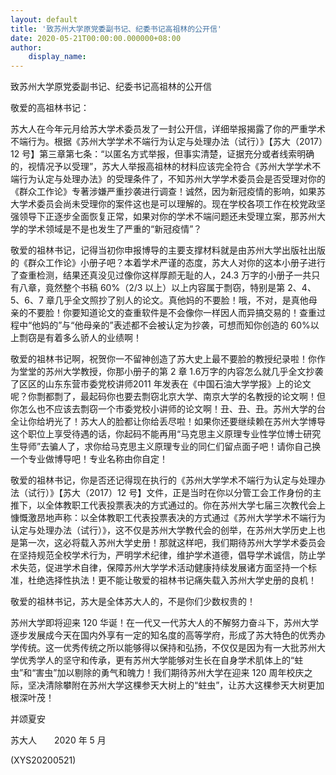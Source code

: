 ```yaml
---
layout: default
title: '致苏州大学原党委副书记、纪委书记高祖林的公开信'
date: 2020-05-21T00:00:00.000000+08:00
author:
    display_name: 
---
```


致苏州大学原党委副书记、纪委书记高祖林的公开信

敬爱的高祖林书记：

苏大人在今年元月给苏大学术委员发了一封公开信，详细举报揭露了你的严重学术不端行为。根据《苏州大学学术不端行为认定与处理办法（试行）》【苏大（2017）12 号】第三章第七条：“以匿名方式举报，但事实清楚，证据充分或者线索明确的，视情况予以受理”，苏大人举报高祖林的材料应该完全符合《苏州大学学术不端行为认定与处理办法》的受理条件了，不知苏州大学学术委员会是否受理对你的《群众工作论》专著涉嫌严重抄袭进行调查！诚然，因为新冠疫情的影响，如果苏大学术委员会尚未受理你的案件这也是可以理解的。现在学校各项工作在校党政坚强领导下正逐步全面恢复正常，如果对你的学术不端问题还未受理立案，那苏州大学的学术领域是不是也发生了严重的“新冠疫情”？

敬爱的祖林书记，记得当初你申报博导的主要支撑材料就是由苏州大学出版社出版的《群众工作论》小册子吧？本着学术严谨的态度，苏大人对你的这本小册子进行了查重检测，结果还真没见过像你这样厚颜无耻的人，24.3 万字的小册子一共只有八章，竟然整个书稿 60%（2/3 以上）以上内容属于剽窃，特别是第 2、4、5、6、7 章几乎全文照抄了别人的论文。真他妈的不要脸！哦，不对，是真他母亲的不要脸！你要知道论文的查重软件是不会像你一样因人而异搞交易的！查重过程中“他妈的”与“他母亲的”表述都不会被认定为抄袭，可想而知你创造的 60%以上剽窃是有着多么骄人的业绩啊！

敬爱的祖林书记啊，祝贺你一不留神创造了苏大史上最不要脸的教授纪录啦！你作为堂堂的苏州大学教授，你那小册子的第 2 章 1.6万字的内容怎么就几乎全文抄袭了区区的山东东营市委党校讲师2011 年发表在《中国石油大学学报》上的论文呢？你剽都剽了，最起码你也要去剽窃北京大学、南京大学的名教授的论文啊！但你怎么也不应该去剽窃一个市委党校小讲师的论文啊！丑、丑、丑。苏州大学的台全让你给坍光了！苏大人的脸都让你给丢尽啦！如果你还要继续赖在苏州大学博导这个职位上享受待遇的话，你起码不能再用“马克思主义原理专业性学位博士研究生导师”去骗人了，求你给马克思主义原理专业的同仁们留点面子吧！请你自己换一个专业做博导吧！专业名称由你自定！

敬爱的祖林书记，你是否还记得现在执行的《苏州大学学术不端行为认定与处理办法（试行）》【苏大（2017）12 号】文件，正是当时在你以分管工会工作身份的主推下，以全体教职工代表投票表决的方式通过的。你在苏州大学七届三次教代会上慷慨激昂地声称：以全体教职工代表投票表决的方式通过《苏州大学学术不端行为认定与处理办法（试行）》，这不仅是苏州大学教代会的创举，在苏州大学历史上也是第一次，这必将载入苏州大学史册！那就这样吧，我们期待苏州大学学术委员会在坚持规范全校学术行为，严明学术纪律，维护学术道德，倡导学术诚信，防止学术失范，促进学术自律，保障苏州大学学术活动健康持续发展诸方面坚持一个标准，杜绝选择性执法！更不能让敬爱的祖林书记痛失载入苏州大学史册的良机！

敬爱的祖林书记，苏大是全体苏大人的，不是你们少数权贵的！

苏州大学即将迎来 120 华诞！在一代又一代苏大人的不解努力奋斗下，苏州大学逐步发展成今天在国内外享有一定的知名度的高等学府，形成了苏大特色的优秀办学传统。这一优秀传统之所以能够得以保持和弘扬，不仅仅是因为有一大批苏州大学优秀学人的坚守和传承，更有苏州大学能够对生长在自身学术肌体上的“蛀虫”和“害虫”加以剔除的勇气和魄力！我们期待苏州大学在迎来 120 周年校庆之际，坚决清除攀附在苏州大学这棵参天大树上的“蛀虫”，让苏大这棵参天大树更加根深叶茂！

并颂夏安

苏大人　　2020 年 5 月

(XYS20200521)

